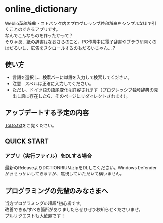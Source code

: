 # online_dictionary
Weblio英和辞典・コトバンク内のプログレッシブ独和辞典をシンプルなUIで引くことのできるアプリです。  
なんでこんなものを作ったかって？  
そりゃあ、紙の辞書はなおさらのこと、PC作業中に電子辞書やブラウザ開くのはだるいし、広告をスクロールするのもだるいじゃん…？  

## 使い方
- 言語を選択し、検索バーに単語を入力して検索してください。
- 注意：スペルは正確に入力してください。
- ただし、ドイツ語の語尾変化は許容されます（プログレッシブ独和辞典の見出し語に存在したら、そのページにリダイレクトされます）。

## アップデートする予定の内容
[ToDo.txt](https://github.com/Tsukichan555/online_dictionary/blob/main/ToDo.txt)をご覧ください。

## QUICK START
### アプリ（実行ファイル）をDLする場合
最新のReleaseよりDICTIONRIUM.zipをDLしてください。Windows Defenderがおせっかいしてきますが、無視していただいて構いません。

## プログラミングの先輩のみなさまへ
当方プログラミングの超超*初心者です。  
改善できる/すべき箇所がありましたらぜひぜひお知らせくださいませ。  
プルリクエストも大歓迎です！